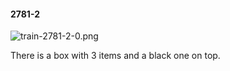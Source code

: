 #### 2781-2
![train-2781-2-0.png](https://github.com/lil-lab/nlvr/raw/master/nlvr/train/images/25/train-2781-2-0.png "train-2781-2-0.png")

There is a box with 3 items and a black one on top.